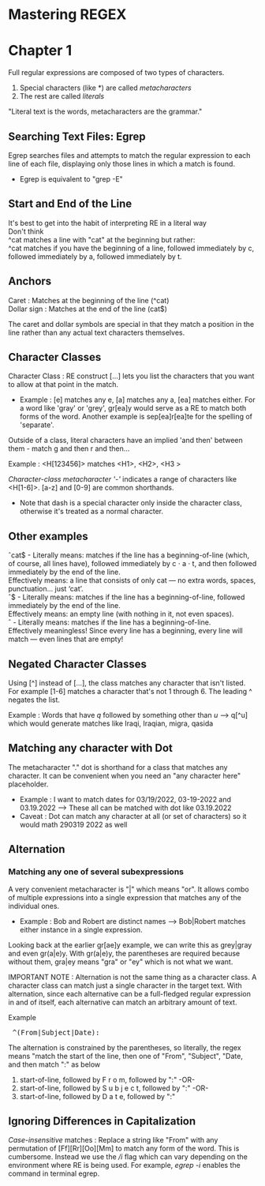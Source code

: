 # Mastering REGEX
# Chapter 1

Full regular expressions are composed of two types of characters.
1. Special characters (like \*) are called *metacharacters*
2. The rest are called *literals*

"Literal text is the words, metacharacters are the grammar."

## Searching Text Files: Egrep
Egrep searches files and attempts to match the regular expression to each line of each file, displaying only those lines in which a match is found.
- Egrep is equivalent to "grep -E"

## Start and End of the Line
It's best to get into the habit of interpreting RE in a literal way</br>
Don't think </br>
^cat matches a line with "cat" at the beginning
but rather: </br>
^cat matches if you have the beginning of a line, followed immediately by c, followed immediately by a, followed immediately by t.

## Anchors
Caret : Matches at the beginning of the line (^cat)</br>
Dollar sign : Matches at the end of the line (cat$)</br>

The caret and dollar symbols are special in that they match a position in the line rather than any actual text characters themselves.

## Character Classes
Character Class : RE construct [...] lets you list the characters that you want to allow at that point in the match.</br>
- Example : [e] matches any e, [a] matches any a, [ea] matches either. For a word like 'gray' or 'grey', gr[ea]y would serve as a RE to match both forms of the word. Another example is sep[ea]r[ea]te for the spelling of 'separate'.

Outside of a class, literal characters have an implied 'and then' between them - match g and then r and then...

Example : \<H[123456]\> matches \<H1\>, \<H2\>, \<H3 \>

*Character-class metacharacter '-'* indicates a range of characters like \<H[1-6]>. [a-z] and [0-9] are common shorthands.
- Note that dash is a special character only inside the character class, otherwise it's treated as a normal character.

## Other examples
ˆcat$ - Literally means: matches if the line has a beginning-of-line (which, of course, all lines have), followed immediately by c ⋅ a ⋅ t, and then followed immediately by the end of the line.</br>
Effectively means: a line that consists of only cat — no extra words, spaces, punctuation... just ‘cat’.</br>
ˆ\$ - Literally means: matches if the line has a beginning-of-line, followed immediately by the end of the line.</br>
Effectively means: an empty line (with nothing in it, not even spaces).</br>
ˆ - Literally means: matches if the line has a beginning-of-line.</br>
Effectively meaningless! Since every line has a beginning, every line will match — even lines that are empty!

## Negated Character Classes
Using [^] instead of [...], the class matches any character that isn't listed. For example [1-6] matches a character that's not 1 through 6. The leading ^ negates the list.

Example : Words that have *q* followed by something other than *u* --> q[^u] which would generate matches like Iraqi, Iraqian, migra, qasida

## Matching any character with Dot
The metacharacter "." dot is shorthand for a class that matches any character. It can be convenient when you need an "any character here" placeholder.
- Example : I want to match dates for 03/19/2022, 03-19-2022 and 03.19.2022 --> These all can be matched with dot like 03.19.2022
- Caveat : Dot can match any character at all (or set of characters) so it would math 290319 2022 as well

## Alternation
### Matching any one of several subexpressions
A very convenient metacharacter is "|" which means "or". It allows combo of multiple expressions into a single expression that matches any of the individual ones.
- Example : Bob and Robert are distinct names --> Bob|Robert matches either instance in a single expression. 

Looking back at the earlier gr[ae]y example, we can write this as grey|gray and even gr(a|e)y. With gr(a|e)y, the parentheses are required because without them, gra|ey means "gra" or "ey" which is not what we want.

IMPORTANT NOTE : Alternation is not the same thing as a character class. A character class can match just a single character in the target text. With alternation, since each alternative can be a full-fledged regular expression in and of itself, each alternative can match an arbitrary amount of text.

Example <pre>
\^(From|Subject|Date):
</pre>
The alternation is constrained by the parentheses, so literally, the regex means "match the start of the line, then one of "From", "Subject", "Date, and then match ":" as below
1. start-of-line, followed by F r o m, followed by ":" -OR-
2. start-of-line, followed by S u b j e c t, followed by ":" -OR-
3. start-of-line, followed by D a t e, followed by ":"

## Ignoring Differences in Capitalization
*Case-insensitive* matches : Replace a string like "From" with any permutation of [Ff][Rr][Oo][Mm] to match any form of the word. This is cumbersome. Instead we use the */i* flag which can vary depending on the environment where RE is being used. For example, *egrep -i* enables the command in terminal egrep.

